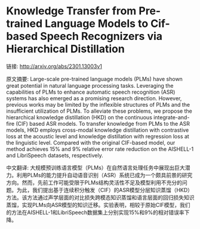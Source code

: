# Knowledge Transfer from Pre-trained Language Models to Cif-based Speech Recognizers via Hierarchical Distillation

链接: http://arxiv.org/abs/2301.13003v1

原文摘要:
Large-scale pre-trained language models (PLMs) have shown great potential in
natural language processing tasks. Leveraging the capabilities of PLMs to
enhance automatic speech recognition (ASR) systems has also emerged as a
promising research direction. However, previous works may be limited by the
inflexible structures of PLMs and the insufficient utilization of PLMs. To
alleviate these problems, we propose the hierarchical knowledge distillation
(HKD) on the continuous integrate-and-fire (CIF) based ASR models. To transfer
knowledge from PLMs to the ASR models, HKD employs cross-modal knowledge
distillation with contrastive loss at the acoustic level and knowledge
distillation with regression loss at the linguistic level. Compared with the
original CIF-based model, our method achieves 15% and 9% relative error rate
reduction on the AISHELL-1 and LibriSpeech datasets, respectively.

中文翻译:
大规模预训练语言模型（PLMs）在自然语言处理任务中展现出巨大潜力。利用PLMs的能力提升自动语音识别（ASR）系统已成为一个颇具前景的研究方向。然而，先前工作可能受限于PLMs结构灵活性不足及模型利用不充分的问题。为此，我们提出基于连续积分触发（CIF）的ASR模型分层知识蒸馏（HKD）方法。该方法通过声学层面的对比损失跨模态知识蒸馏和语言层面的回归损失知识蒸馏，实现PLMs向ASR模型的知识迁移。实验表明，相较于原始CIF模型，我们的方法在AISHELL-1和LibriSpeech数据集上分别实现15%和9%的相对错误率下降。
